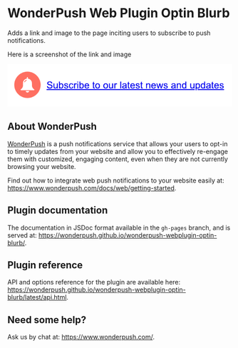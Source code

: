 WonderPush Web Plugin Optin Blurb
=============================================

Adds a link and image to the page inciting users to subscribe to push notifications.

Here is a screenshot of the link and image

![Screenshot of the plugin blurb](screenshot.png)


About WonderPush
----------------

[WonderPush](https://www.wonderpush.com/) is a push notifications
service that allows your users to opt-in to timely updates from your
website and allow you to effectively re-engage them with customized,
engaging content, even when they are not currently browsing your
website.

Find out how to integrate web push notifications to your website
easily at: https://www.wonderpush.com/docs/web/getting-started.


Plugin documentation
--------------------

The documentation in JSDoc format available in the `gh-pages` branch,
and is served at:
https://wonderpush.github.io/wonderpush-webplugin-optin-blurb/.


Plugin reference
----------------

API and options reference for the plugin are available here:
https://wonderpush.github.io/wonderpush-webplugin-optin-blurb/latest/api.html.


Need some help?
---------------

Ask us by chat at: https://www.wonderpush.com/.
